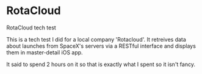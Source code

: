 # RotaCloud
RotaCloud tech test

This is a tech test I did for a local company 'Rotacloud'. It retreives data about launches from
SpaceX's servers via a RESTful interface and displays them in master-detail iOS app.

It said to spend 2 hours on it so that is exactly what I spent so it isn't fancy.
